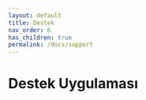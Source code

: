 ```yaml
---
layout: default
title: Destek
nav_order: 6
has_children: true
permalink: /docs/support
---
```


# Destek Uygulaması
